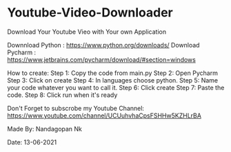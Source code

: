 # Youtube-Video-Downloader
Download Your Youtube Vieo with Your own Application

Downnload Python : https://www.python.org/downloads/ 
Download Pycharm : https://www.jetbrains.com/pycharm/download/#section=windows

How to create: 
Step 1: Copy the code from main.py Step 2: 
Open Pycharm 
Step 3: Click on create 
Step 4: In languages choose python. 
Step 5: Name your code whatever you want to call it. 
Step 6: Click create 
Step 7: Paste the code. 
Step 8: Click run when it's ready

Don't Forget to subscrobe my Youtube Channel: https://www.youtube.com/channel/UCUuhvhaCpsFSHHw5KZHLrBA

Made By: Nandagopan Nk

Date: 13-06-2021
